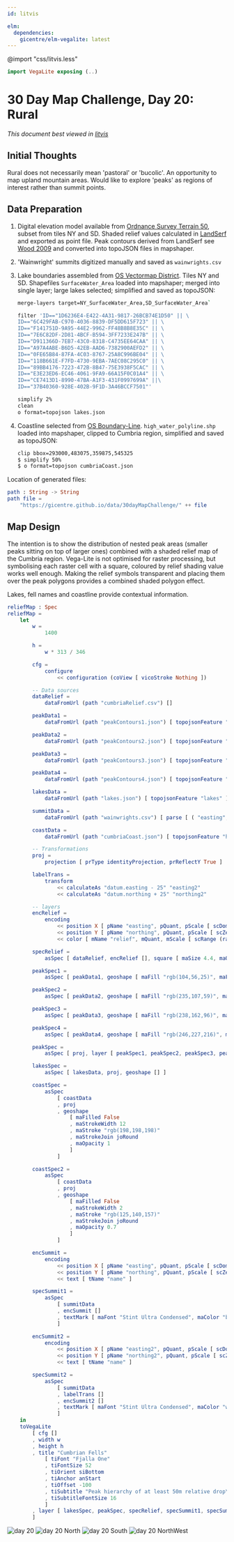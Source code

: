 ```yaml
---
id: litvis

elm:
  dependencies:
    gicentre/elm-vegalite: latest
---
```


@import "css/litvis.less"

```elm {l=hidden}
import VegaLite exposing (..)
```

# 30 Day Map Challenge, Day 20: Rural

_This document best viewed in [litvis](https://github.com/gicentre/litvis)_

## Initial Thoughts

Rural does not necessarily mean 'pastoral' or 'bucolic'. An opportunity to map upland mountain areas. Would like to explore 'peaks' as regions of interest rather than summit points.

## Data Preparation

1.  Digital elevation model available from [Ordnance Survey Terrain 50](https://www.ordnancesurvey.co.uk/opendatadownload/products.html#TERR50), subset from tiles NY and SD. Shaded relief values calculated in [LandSerf](http://www.landserf.org) and exported as point file. Peak contours derived from LandSerf see [Wood 2009](https://staff.city.ac.uk/~jwo/papers/wood_identification_2009.pdf) and converted into topoJSON files in mapshaper.

2.  'Wainwright' summits digitized manually and saved as `wainwrights.csv`

3.  Lake boundaries assembled from [OS Vectormap District](https://www.ordnancesurvey.co.uk/opendatadownload/products.html#VMDVEC). Tiles NY and SD. Shapefiles `SurfaceWater_Area` loaded into mapshaper; merged into single layer; large lakes selected; simplified and saved as topoJSON:

    ```sh
    merge-layers target=NY_SurfaceWater_Area,SD_SurfaceWater_Area`

    filter 'ID=="1D6236E4-E422-4A31-9817-26BCB74E1D50" || \
    ID=="6C429FAB-C970-4036-8839-DF5DD615F723" || \
    ID=="F141751D-9A95-44E2-9962-FF48B8B8E35C" || \
    ID=="7E6C82DF-2D81-4BCF-B594-3FF7233E247B" || \
    ID=="D911366D-7EB7-43C0-8318-C4735EE64CAA" || \
    ID=="A97A4ABE-B6D5-42EB-AAD6-7382900AEFD2" || \
    ID=="0FE65B84-87FA-4C03-8767-25A8C996BE04" || \
    ID=="118B661E-F7FD-4730-9EBA-7AEC08C295C0" || \
    ID=="89BB4176-7223-472B-8B47-75E3938F5CAC" || \
    ID=="E3E23ED6-EC46-4061-9FA9-66A15F0C01A4" || \
    ID=="CE7413D1-8990-47BA-A1F3-431F0997699A" ||\
    ID=="37B40360-928E-402B-9F1D-3A46BCCF7501"'

    simplify 2%
    clean
    o format=topojson lakes.json
    ```

4.  Coastline selected from [OS Boundary-Line](https://www.ordnancesurvey.co.uk/opendatadownload/products.html#BDLINE). `high_water_polyline.shp` loaded into mapshaper, clipped to Cumbria region, simplified and saved as topoJSON:

    ```sh
    clip bbox=293000,483075,359875,545325
    $ simplify 50%
    $ o format=topojson cumbriaCoast.json
    ```

Location of generated files:

```elm {l}
path : String -> String
path file =
    "https://gicentre.github.io/data/30dayMapChallenge/" ++ file
```

## Map Design

The intention is to show the distribution of nested peak areas (smaller peaks sitting on top of larger ones) combined with a shaded relief map of the Cumbria region. Vega-Lite is not optimised for raster processing, but symbolising each raster cell with a square, coloured by relief shading value works well enough. Making the relief symbols transparent and placing them over the peak polygons provides a combined shaded polygon effect.

Lakes, fell names and coastline provide contextual information.

```elm {l v interactive}
reliefMap : Spec
reliefMap =
    let
        w =
            1400

        h =
            w * 313 / 346

        cfg =
            configure
                << configuration (coView [ vicoStroke Nothing ])

        -- Data sources
        dataRelief =
            dataFromUrl (path "cumbriaRelief.csv") []

        peakData1 =
            dataFromUrl (path "peakContours1.json") [ topojsonFeature "peakContours" ]

        peakData2 =
            dataFromUrl (path "peakContours2.json") [ topojsonFeature "peakContours" ]

        peakData3 =
            dataFromUrl (path "peakContours3.json") [ topojsonFeature "peakContours" ]

        peakData4 =
            dataFromUrl (path "peakContours4.json") [ topojsonFeature "peakContours" ]

        lakesData =
            dataFromUrl (path "lakes.json") [ topojsonFeature "lakes" ]

        summitData =
            dataFromUrl (path "wainwrights.csv") [ parse [ ( "easting", foNum ), ( "northing", foNum ) ] ]

        coastData =
            dataFromUrl (path "cumbriaCoast.json") [ topojsonFeature "high_water_polyline" ]

        -- Transformations
        proj =
            projection [ prType identityProjection, prReflectY True ]

        labelTrans =
            transform
                << calculateAs "datum.easting - 25" "easting2"
                << calculateAs "datum.northing + 25" "northing2"

        -- layers
        encRelief =
            encoding
                << position X [ pName "easting", pQuant, pScale [ scDomain (doNums [ 292800, 361000 ]), scZero False, scNice niFalse ], pAxis [] ]
                << position Y [ pName "northing", pQuant, pScale [ scZero False, scNice niFalse ], pAxis [] ]
                << color [ mName "relief", mQuant, mScale [ scRange (raStrs [ "black", "white" ]) ], mLegend [] ]

        specRelief =
            asSpec [ dataRelief, encRelief [], square [ maSize 4.4, maOpacity 0.6 ] ]

        peakSpec1 =
            asSpec [ peakData1, geoshape [ maFill "rgb(104,56,25)", maFillOpacity 1, maStroke "black" ] ]

        peakSpec2 =
            asSpec [ peakData2, geoshape [ maFill "rgb(235,107,59)", maFillOpacity 1, maStroke "black" ] ]

        peakSpec3 =
            asSpec [ peakData3, geoshape [ maFill "rgb(238,162,96)", maFillOpacity 1, maStroke "black" ] ]

        peakSpec4 =
            asSpec [ peakData4, geoshape [ maFill "rgb(246,227,216)", maFillOpacity 1, maStroke "black" ] ]

        peakSpec =
            asSpec [ proj, layer [ peakSpec1, peakSpec2, peakSpec3, peakSpec4 ] ]

        lakesSpec =
            asSpec [ lakesData, proj, geoshape [] ]

        coastSpec =
            asSpec
                [ coastData
                , proj
                , geoshape
                    [ maFilled False
                    , maStrokeWidth 12
                    , maStroke "rgb(198,198,198)"
                    , maStrokeJoin joRound
                    , maOpacity 1
                    ]
                ]

        coastSpec2 =
            asSpec
                [ coastData
                , proj
                , geoshape
                    [ maFilled False
                    , maStrokeWidth 2
                    , maStroke "rgb(125,140,157)"
                    , maStrokeJoin joRound
                    , maOpacity 0.7
                    ]
                ]

        encSummit =
            encoding
                << position X [ pName "easting", pQuant, pScale [ scDomain (doNums [ 292800, 361000 ]), scZero False, scNice niFalse ], pAxis [] ]
                << position Y [ pName "northing", pQuant, pScale [ scZero False, scNice niFalse ], pAxis [] ]
                << text [ tName "name" ]

        specSummit1 =
            asSpec
                [ summitData
                , encSummit []
                , textMark [ maFont "Stint Ultra Condensed", maColor "black", maOpacity 0.7, maFontSize 8 ]
                ]

        encSummit2 =
            encoding
                << position X [ pName "easting2", pQuant, pScale [ scDomain (doNums [ 292800, 361000 ]), scZero False, scNice niFalse ], pAxis [] ]
                << position Y [ pName "northing2", pQuant, pScale [ scZero False, scNice niFalse ], pAxis [] ]
                << text [ tName "name" ]

        specSummit2 =
            asSpec
                [ summitData
                , labelTrans []
                , encSummit2 []
                , textMark [ maFont "Stint Ultra Condensed", maColor "white", maOpacity 0.9, maFontSize 8 ]
                ]
    in
    toVegaLite
        [ cfg []
        , width w
        , height h
        , title "Cumbrian Fells"
            [ tiFont "Fjalla One"
            , tiFontSize 52
            , tiOrient siBottom
            , tiAnchor anStart
            , tiOffset -100
            , tiSubtitle "Peak hierarchy of at least 50m relative drop\nAll 'Wainwright' summits named."
            , tiSubtitleFontSize 16
            ]
        , layer [ lakesSpec, peakSpec, specRelief, specSummit1, specSummit2, coastSpec, coastSpec2 ]
        ]
```

![day 20](images/day20.jpg)
![day 20 North](images/day20North.jpg)
![day 20 South](images/day20South.jpg)
![day 20 NorthWest](images/day20NorthWest.jpg)
